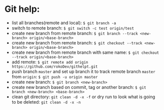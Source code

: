 # Git help:

- list all branches(remote and local): `$ git branch -a`
- switch to remote branch: `$ git switch -c test origin/test`
- create new branch from remote branch: `$ git branch --track <new-branch> origin/<base-branch>`
- create new branch from remote branch: `$ git checkout --track <new-branch> origin/<base-branch>`
- create new branch from remote branch with same name: `$ git checkout --track origin/<base-branch>`
- add remote: `$ git remote add origin https://github.com/rokoDev/githelpt.git`
- push branch `master` and set up branch it to track remote branch `master` from `origin`: `$ git push -u origin master`
- create new branch: `$ git branch <new-branch>`
- create new branch based on commit, tag or another branch: `$ git branch <new-branch> <base-branch>`
- clean git directory: `git clean -d -x -f`
  or dry run to look what is going to be deleted: `git clean -d -x -n`